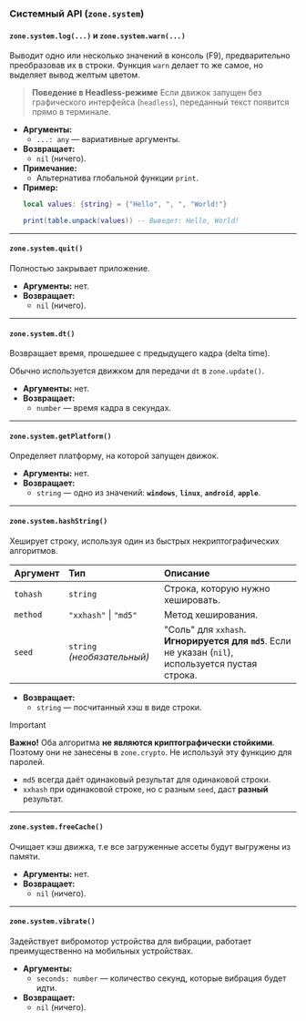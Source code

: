 ### Системный API (`zone.system`)

#### `zone.system.log(...)` и `zone.system.warn(...)`

Выводит одно или несколько значений в консоль (F9), предварительно преобразовав их в строки. Функция `warn` делает то же самое, но выделяет вывод желтым цветом.

> **Поведение в Headless-режиме**
> Если движок запущен без графического интерфейса (`headless`), переданный текст появится прямо в терминале.

-   **Аргументы:**
    -   `...: any` — вариативные аргументы.
-   **Возвращает:**
    -   `nil` (ничего).
-   **Примечание:**
    -   Альтернатива глобальной функции `print`.
-   **Пример:**
    ```lua
    local values: {string} = {"Hello", ", ", "World!"}

    print(table.unpack(values)) -- Выведет: Hello, World!
    ```

---

#### `zone.system.quit()`

Полностью закрывает приложение.

-   **Аргументы:** нет.
-   **Возвращает:**
    -   `nil` (ничего).

---

#### `zone.system.dt()`

Возвращает время, прошедшее с предыдущего кадра (delta time).

Обычно используется движком для передачи `dt` в `zone.update()`.

-   **Аргументы:** нет.
-   **Возвращает:**
    -   `number` — время кадра в секундах.

---

#### `zone.system.getPlatform()`

Определяет платформу, на которой запущен движок.

-   **Аргументы:** нет.
-   **Возвращает:**
    -   `string` — одно из значений: **`windows`**, **`linux`**, **`android`**, **`apple`**.

---

#### `zone.system.hashString()`

Хеширует строку, используя один из быстрых некриптографических алгоритмов.

| Аргумент | Тип                               | Описание                                                                                                                              |
| :------- | :-------------------------------- | :------------------------------------------------------------------------------------------------------------------------------------ |
| `tohash` | `string`                          | Строка, которую нужно хешировать.                                                                                                     |
| `method` | `"xxhash"` \| `"md5"`             | Метод хеширования.                                                                                                                    |
| `seed`   | `string` _(необязательный)_ | "Соль" для `xxhash`. **Игнорируется для `md5`**. Если не указан (`nil`), используется пустая строка. |

-   **Возвращает:**
    -   `string` — посчитанный хэш в виде строки.

> [!IMPORTANT]
> **Важно!** Оба алгоритма **не являются криптографически стойкими**. Поэтому они не занесены в `zone.crypto`.
 Не используй эту функцию для паролей.
>
> -   `md5`    всегда даёт одинаковый результат для одинаковой строки.
> -   `xxhash` при одинаковой строке, но с разным `seed`, даст **разный** результат.

---

#### `zone.system.freeCache()`

Очищает кэш движка, т.е все загруженные ассеты будут выгружены из памяти.

-   **Аргументы:** нет.
-   **Возвращает:**
    -   `nil` (ничего).

---

#### `zone.system.vibrate()`

Задействует вибромотор устройства для вибрации, работает преимущественно на мобильных устройствах.

-   **Аргументы:**
    -   `seconds: number` — количество секунд, которые вибрация будет идти.
-   **Возвращает:**
    -   `nil` (ничего).

